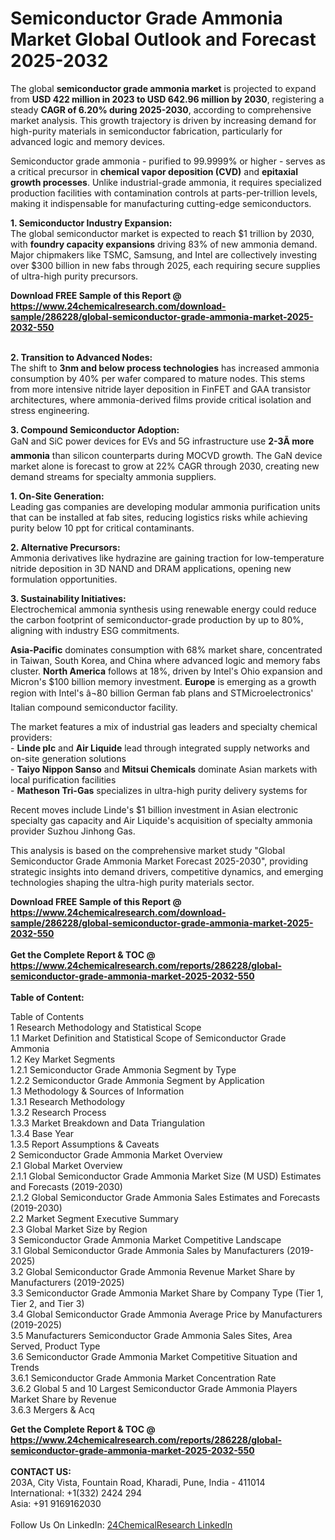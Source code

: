 <h1>Semiconductor Grade Ammonia Market Global Outlook and Forecast 2025-2032</h1><p>The global <strong>semiconductor grade ammonia market</strong> is projected to expand from <strong>USD 422 million in 2023 to USD 642.96 million by 2030</strong>, registering a steady <strong>CAGR of 6.20% during 2025-2030</strong>, according to comprehensive market analysis. This growth trajectory is driven by increasing demand for high-purity materials in semiconductor fabrication, particularly for advanced logic and memory devices.</p><p>Semiconductor grade ammonia - purified to 99.9999% or higher - serves as a critical precursor in <strong>chemical vapor deposition (CVD)</strong> and <strong>epitaxial growth processes</strong>. Unlike industrial-grade ammonia, it requires specialized production facilities with contamination controls at parts-per-trillion levels, making it indispensable for manufacturing cutting-edge semiconductors.</p><p><strong>1. Semiconductor Industry Expansion:</strong><br>
The global semiconductor market is expected to reach $1 trillion by 2030, with <strong>foundry capacity expansions</strong> driving 83% of new ammonia demand. Major chipmakers like TSMC, Samsung, and Intel are collectively investing over $300 billion in new fabs through 2025, each requiring secure supplies of ultra-high purity precursors.</p><div><b>Download FREE Sample of this Report @ 
            <a href="https://www.24chemicalresearch.com/download-sample/286228/global-semiconductor-grade-ammonia-market-2025-2032-550">
            https://www.24chemicalresearch.com/download-sample/286228/global-semiconductor-grade-ammonia-market-2025-2032-550</a></b></div><br><p><strong>2. Transition to Advanced Nodes:</strong><br>
The shift to <strong>3nm and below process technologies</strong> has increased ammonia consumption by 40% per wafer compared to mature nodes. This stems from more intensive nitride layer deposition in FinFET and GAA transistor architectures, where ammonia-derived films provide critical isolation and stress engineering.</p><p><strong>3. Compound Semiconductor Adoption:</strong><br>
GaN and SiC power devices for EVs and 5G infrastructure use <strong>2-3Ã more ammonia</strong> than silicon counterparts during MOCVD growth. The GaN device market alone is forecast to grow at 22% CAGR through 2030, creating new demand streams for specialty ammonia suppliers.</p><p><strong>1. On-Site Generation:</strong><br>
Leading gas companies are developing modular ammonia purification units that can be installed at fab sites, reducing logistics risks while achieving purity below 10 ppt for critical contaminants.</p><p><strong>2. Alternative Precursors:</strong><br>
Ammonia derivatives like hydrazine are gaining traction for low-temperature nitride deposition in 3D NAND and DRAM applications, opening new formulation opportunities.</p><p><strong>3. Sustainability Initiatives:</strong><br>
Electrochemical ammonia synthesis using renewable energy could reduce the carbon footprint of semiconductor-grade production by up to 80%, aligning with industry ESG commitments.</p><p><strong>Asia-Pacific</strong> dominates consumption with 68% market share, concentrated in Taiwan, South Korea, and China where advanced logic and memory fabs cluster. <strong>North America</strong> follows at 18%, driven by Intel's Ohio expansion and Micron's $100 billion memory investment. <strong>Europe</strong> is emerging as a growth region with Intel's â¬80 billion German fab plans and STMicroelectronics' Italian compound semiconductor facility.</p><p>The market features a mix of industrial gas leaders and specialty chemical providers:<br>
- <strong>Linde plc</strong> and <strong>Air Liquide</strong> lead through integrated supply networks and on-site generation solutions<br>
- <strong>Taiyo Nippon Sanso</strong> and <strong>Mitsui Chemicals</strong> dominate Asian markets with local purification facilities<br>
- <strong>Matheson Tri-Gas</strong> specializes in ultra-high purity delivery systems for 

</p><p>Recent moves include Linde's $1 billion investment in Asian electronic specialty gas capacity and Air Liquide's acquisition of specialty ammonia provider Suzhou Jinhong Gas.</p><p>This analysis is based on the comprehensive market study "Global Semiconductor Grade Ammonia Market Forecast 2025-2030", providing strategic insights into demand drivers, competitive dynamics, and emerging technologies shaping the ultra-high purity materials sector.</p><div><b>Download FREE Sample of this Report @ 
            <a href="https://www.24chemicalresearch.com/download-sample/286228/global-semiconductor-grade-ammonia-market-2025-2032-550">
            https://www.24chemicalresearch.com/download-sample/286228/global-semiconductor-grade-ammonia-market-2025-2032-550</a></b></div><br><div><b>Get the Complete Report & TOC @ 
            <a href="https://www.24chemicalresearch.com/reports/286228/global-semiconductor-grade-ammonia-market-2025-2032-550">
            https://www.24chemicalresearch.com/reports/286228/global-semiconductor-grade-ammonia-market-2025-2032-550</a></b></div><br>
            <b>Table of Content:</b><p>Table of Contents<br />
1 Research Methodology and Statistical Scope<br />
1.1 Market Definition and Statistical Scope of Semiconductor Grade Ammonia<br />
1.2 Key Market Segments<br />
1.2.1 Semiconductor Grade Ammonia Segment by Type<br />
1.2.2 Semiconductor Grade Ammonia Segment by Application<br />
1.3 Methodology & Sources of Information<br />
1.3.1 Research Methodology<br />
1.3.2 Research Process<br />
1.3.3 Market Breakdown and Data Triangulation<br />
1.3.4 Base Year<br />
1.3.5 Report Assumptions & Caveats<br />
2 Semiconductor Grade Ammonia Market Overview<br />
2.1 Global Market Overview<br />
2.1.1 Global Semiconductor Grade Ammonia Market Size (M USD) Estimates and Forecasts (2019-2030)<br />
2.1.2 Global Semiconductor Grade Ammonia Sales Estimates and Forecasts (2019-2030)<br />
2.2 Market Segment Executive Summary<br />
2.3 Global Market Size by Region<br />
3 Semiconductor Grade Ammonia Market Competitive Landscape<br />
3.1 Global Semiconductor Grade Ammonia Sales by Manufacturers (2019-2025)<br />
3.2 Global Semiconductor Grade Ammonia Revenue Market Share by Manufacturers (2019-2025)<br />
3.3 Semiconductor Grade Ammonia Market Share by Company Type (Tier 1, Tier 2, and Tier 3)<br />
3.4 Global Semiconductor Grade Ammonia Average Price by Manufacturers (2019-2025)<br />
3.5 Manufacturers Semiconductor Grade Ammonia Sales Sites, Area Served, Product Type<br />
3.6 Semiconductor Grade Ammonia Market Competitive Situation and Trends<br />
3.6.1 Semiconductor Grade Ammonia Market Concentration Rate<br />
3.6.2 Global 5 and 10 Largest Semiconductor Grade Ammonia Players Market Share by Revenue<br />
3.6.3 Mergers & Acq</p><div><b>Get the Complete Report & TOC @ 
            <a href="https://www.24chemicalresearch.com/reports/286228/global-semiconductor-grade-ammonia-market-2025-2032-550">
            https://www.24chemicalresearch.com/reports/286228/global-semiconductor-grade-ammonia-market-2025-2032-550</a></b></div><br><b>CONTACT US:</b><br>
            203A, City Vista, Fountain Road, Kharadi, Pune, India - 411014<br>
            International: +1(332) 2424 294<br>
            Asia: +91 9169162030 <br><br>
            Follow Us On LinkedIn: <a href="https://www.linkedin.com/company/24chemicalresearch/">24ChemicalResearch LinkedIn</a>